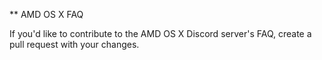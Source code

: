 ** AMD OS X FAQ

If you'd like to contribute to the AMD OS X Discord server's FAQ, create a pull request with your changes.